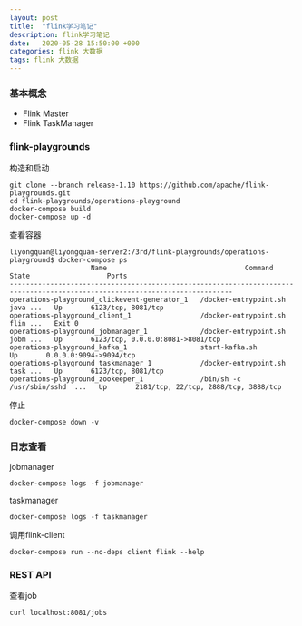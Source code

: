```yaml
---
layout: post
title:  "flink学习笔记"
description: flink学习笔记
date:   2020-05-28 15:50:00 +000
categories: flink 大数据
tags: flink 大数据
---
```


### 基本概念

- Flink Master
- Flink TaskManager

### flink-playgrounds

构造和启动

```shell
git clone --branch release-1.10 https://github.com/apache/flink-playgrounds.git
cd flink-playgrounds/operations-playground
docker-compose build
docker-compose up -d
```

查看容器

```shell
liyongquan@liyongquan-server2:/3rd/flink-playgrounds/operations-playground$ docker-compose ps
                    Name                                  Command               State                   Ports                
-----------------------------------------------------------------------------------------------------------------------------
operations-playground_clickevent-generator_1   /docker-entrypoint.sh java ...   Up       6123/tcp, 8081/tcp                  
operations-playground_client_1                 /docker-entrypoint.sh flin ...   Exit 0                                       
operations-playground_jobmanager_1             /docker-entrypoint.sh jobm ...   Up       6123/tcp, 0.0.0.0:8081->8081/tcp    
operations-playground_kafka_1                  start-kafka.sh                   Up       0.0.0.0:9094->9094/tcp              
operations-playground_taskmanager_1            /docker-entrypoint.sh task ...   Up       6123/tcp, 8081/tcp                  
operations-playground_zookeeper_1              /bin/sh -c /usr/sbin/sshd  ...   Up       2181/tcp, 22/tcp, 2888/tcp, 3888/tcp

```

停止

```shell
docker-compose down -v
```

### 日志查看

jobmanager

```shell
docker-compose logs -f jobmanager
```

taskmanager

```shell
docker-compose logs -f taskmanager
```

调用flink-client

```shell
docker-compose run --no-deps client flink --help
```

### REST API

查看job

```shell
curl localhost:8081/jobs
```

